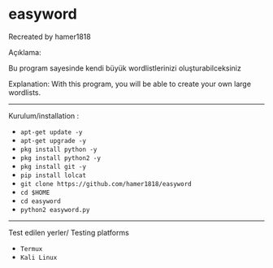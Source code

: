 # easyword
Recreated by hamer1818

Açıklama:

Bu program sayesinde kendi büyük wordlistlerinizi oluşturabilceksiniz

Explanation:
With this program, you will be able to create your own large wordlists. 

--------------------------------
Kurulum/installation :
* `apt-get update -y`
* `apt-get upgrade -y`
* `pkg install python -y`
* `pkg install python2 -y`
* `pkg install git -y`
* `pip install lolcat`
* `git clone https://github.com/hamer1818/easyword`
* `cd $HOME`
* `cd easyword`
* `python2 easyword.py`
----------------------------------
Test edilen yerler/ Testing platforms
* `Termux`
* `Kali Linux`



